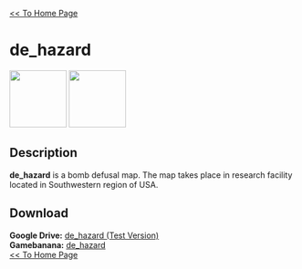 [<< To Home Page](https://gekusite.github.io/Geku/)
# de_hazard

<img src="https://screenshots.gamebanana.com/img/ss/maps/5ff4ca6e67381.jpg" width="100" height="100"> <img src="https://screenshots.gamebanana.com/img/ss/maps/5ff4c66319403.jpg" width="100" height="100">

## Description
**de_hazard** is a bomb defusal map. The map takes place in research facility located in Southwestern region of USA.

## Download

 **Google Drive:** [de_hazard (Test Version)](https://drive.google.com/drive/folders/1Z1ANAxyPTgeTy7ZpaV4CX8-d-4y4gYq6?usp=sharing)<br/>
 **Gamebanana:** [de_hazard](https://gamebanana.com/maps/213920)<br/>
 [<< To Home Page](https://gekusite.github.io/Geku/)
